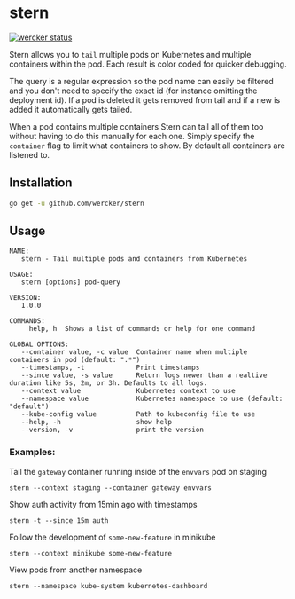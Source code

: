 # stern

[![wercker status](https://app.wercker.com/status/fb1ed340ffed75c22dc301c38ab0893c/s/master "wercker status")](https://app.wercker.com/project/byKey/fb1ed340ffed75c22dc301c38ab0893c)

Stern allows you to `tail` multiple pods on Kubernetes and multiple containers within the pod. Each result is color coded for quicker debugging.

The query is a regular expression so the pod name can easily be filtered and you don't need to specify the exact id (for instance omitting the deployment id). If a pod is deleted it gets removed from tail and if a new is added it automatically gets tailed.

When a pod contains multiple containers Stern can tail all of them too without having to do this manually for each one. Simply specify the `container` flag to limit what containers to show. By default all containers are listened to.

## Installation

```sh
go get -u github.com/wercker/stern
```

## Usage

```
NAME:
   stern - Tail multiple pods and containers from Kubernetes

USAGE:
   stern [options] pod-query

VERSION:
   1.0.0

COMMANDS:
     help, h  Shows a list of commands or help for one command

GLOBAL OPTIONS:
   --container value, -c value  Container name when multiple containers in pod (default: ".*")
   --timestamps, -t             Print timestamps
   --since value, -s value      Return logs newer than a realtive duration like 5s, 2m, or 3h. Defaults to all logs.
   --context value              Kubernetes context to use
   --namespace value            Kubernetes namespace to use (default: "default")
   --kube-config value          Path to kubeconfig file to use
   --help, -h                   show help
   --version, -v                print the version
```

### Examples:

Tail the `gateway` container running inside of the `envvars` pod on staging
```
stern --context staging --container gateway envvars
```

Show auth activity from 15min ago with timestamps
```
stern -t --since 15m auth
```

Follow the development of `some-new-feature` in minikube
```
stern --context minikube some-new-feature
```

View pods from another namespace
```
stern --namespace kube-system kubernetes-dashboard
```
